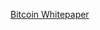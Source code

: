 [Bitcoin Whitepaper](https://github.com/pox/satoshipaper.org/raw/a1f1aac8a58684a78080ca221ce38e05b3b080b3/bitcoin-whitepaper.pdf)
